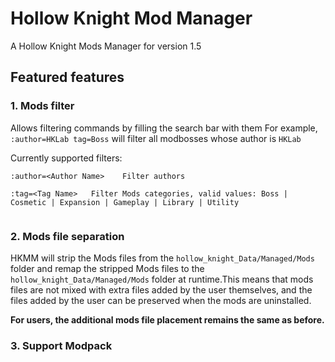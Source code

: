# **H**ollow **K**night **M**od **M**anager

A Hollow Knight Mods Manager for version 1.5

## Featured features

### 1. Mods filter

Allows filtering commands by filling the search bar with them
For example, `:author=HKLab tag=Boss` will filter all modbosses whose author is `HKLab`

Currently supported filters:

```
:author=<Author Name>    Filter authors

:tag=<Tag Name>   Filter Mods categories, valid values: Boss | Cosmetic | Expansion | Gameplay | Library | Utility


```

### 2. Mods file separation

HKMM will strip the Mods files from the `hollow_knight_Data/Managed/Mods` folder and remap the stripped Mods files to the `hollow_knight_Data/Managed/Mods` folder at runtime.This means that mods files are not mixed with extra files added by the user themselves, and the files added by the user can be preserved when the mods are uninstalled.

**For users, the additional mods file placement remains the same as before.**

### 3. Support Modpack